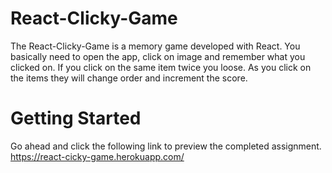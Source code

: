 # React-Clicky-Game

The React-Clicky-Game is a memory game developed with React. You basically need to open the app, click on image and remember what you clicked on. If you click on the same item twice you loose.  As you click on the items they will change order and increment the score. 

# Getting Started



Go ahead and click the following link to preview the completed assignment.
https://react-cicky-game.herokuapp.com/
